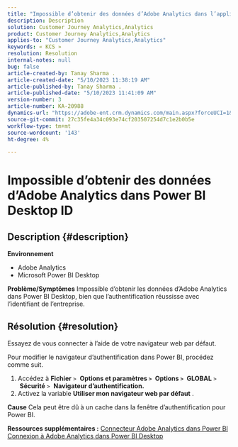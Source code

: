 ```yaml
---
title: "Impossible d’obtenir des données d’Adobe Analytics dans l’appli de bureau Power BI avec un identifiant de l’entreprise"
description: Description
solution: Customer Journey Analytics,Analytics
product: Customer Journey Analytics,Analytics
applies-to: "Customer Journey Analytics,Analytics"
keywords: « KCS »
resolution: Resolution
internal-notes: null
bug: false
article-created-by: Tanay Sharma .
article-created-date: "5/10/2023 11:38:19 AM"
article-published-by: Tanay Sharma .
article-published-date: "5/10/2023 11:41:09 AM"
version-number: 3
article-number: KA-20988
dynamics-url: "https://adobe-ent.crm.dynamics.com/main.aspx?forceUCI=1&pagetype=entityrecord&etn=knowledgearticle&id=35557f26-27ef-ed11-8849-6045bd0065b6"
source-git-commit: 27c35fe4a34c093e74cf203507254d7c1e2b0b5e
workflow-type: tm+mt
source-wordcount: '143'
ht-degree: 4%

---
```


# Impossible d’obtenir des données d’Adobe Analytics dans Power BI Desktop ID

## Description {#description}


<b>Environnement</b>

- Adobe Analytics
- Microsoft Power BI Desktop




<b>Problème/Symptômes</b>
Impossible d’obtenir les données d’Adobe Analytics dans Power BI Desktop, bien que l’authentification réussisse avec l’identifiant de l’entreprise.


## Résolution {#resolution}


Essayez de vous connecter à l’aide de votre navigateur web par défaut.

Pour modifier le navigateur d’authentification dans Power BI, procédez comme suit.

1. Accédez à <b>Fichier</b> `>`  <b>Options et paramètres `>` </b> <b>Options `>` </b> <b>GLOBAL</b> `>`  <b>Sécurité</b> `>`  <b>Navigateur d’authentification.</b>
2. Activez la variable <b>Utiliser mon navigateur web par défaut</b> .


<b>Cause</b>
Cela peut être dû à un cache dans la fenêtre d’authentification pour Power BI.

<b>Ressources supplémentaires :</b>
[Connecteur Adobe Analytics dans Power BI](https://experienceleague.adobe.com/docs/analytics-learn/tutorials/integrations/power-bi/adobe-analytics-connector-in-power-bi.html?lang=en)
[Connexion à Adobe Analytics dans Power BI Desktop](https://learn.microsoft.com/en-us/power-bi/connect-data/desktop-connect-adobe-analytics)
